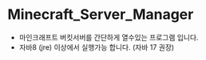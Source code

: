 # Minecraft_Server_Manager
* 마인크래프트 버킷서버를 간단하게 열수있는 프로그램 입니다.
* 자바8 (jre) 이상에서 실행가능 합니다. (자바 17 권장)
